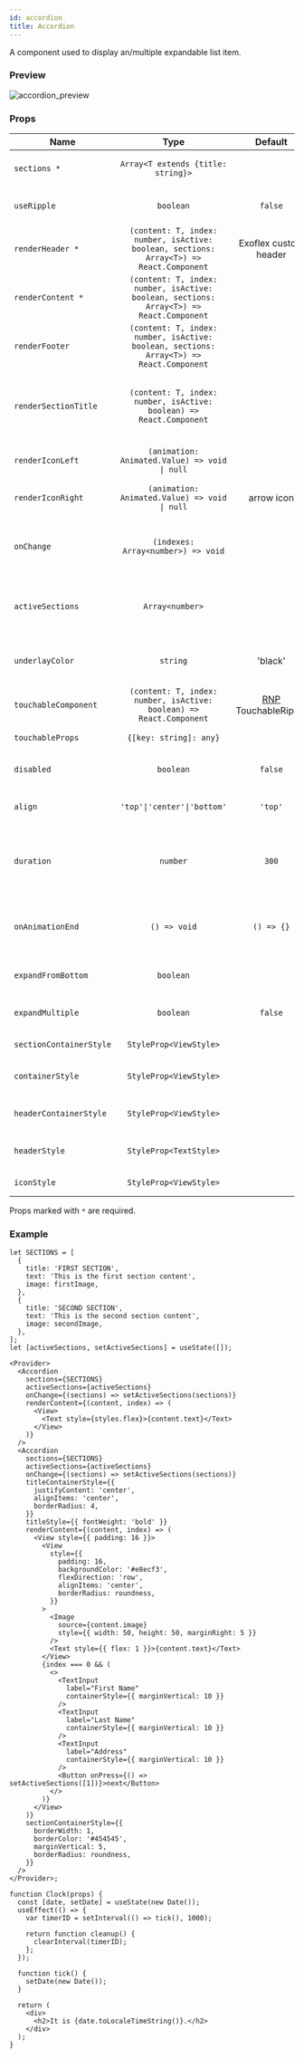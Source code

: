 ```yaml
---
id: accordion 
title: Accordion 
---
```


A component used to display an/multiple expandable list item.

### Preview

![accordion_preview](../assets/accordion_preview.gif)

### Props

| Name                    |                                          Type                                           |                                Default                                 | Description                                                                                                    |
| ----------------------- | :-------------------------------------------------------------------------------------: | :--------------------------------------------------------------------: | -------------------------------------------------------------------------------------------------------------- |
| `sections *`            |                           `Array<T extends {title: string}>`                            |                                                                        | An array of sections passed to the render methods. In order                                                   |
| `useRipple`             |                                        `boolean`                                        |                                `false`                                 | Determine whether to use Material Ripple Effect or not.                                                        |
| `renderHeader *`        | `(content: T, index: number, isActive: boolean, sections: Array<T>) => React.Component` |                         Exoflex custom header                          | A function that should return a renderable representing the header.                                            |
| `renderContent *`       | `(content: T, index: number, isActive: boolean, sections: Array<T>) => React.Component` |                                                                        | A function that should return a renderable representing the content.                                           |
| `renderFooter`          | `(content: T, index: number, isActive: boolean, sections: Array<T>) => React.Component` |                                                                        | A function that should return a renderable representing the footer.                                            |
| `renderSectionTitle`    |           `(content: T, index: number, isActive: boolean) => React.Component`           |                                                                        | A function that should return a renderable representing the title of the section outside the touchable element |
| `renderIconLeft`        |                      `(animation: Animated.Value) => void \| null`                      |                                                                        | Custom icon to be display on the left of the header.                                                           |
| `renderIconRight`       |                      `(animation: Animated.Value) => void \| null`                      |                               arrow icon                               | Custom icon to be display on the right of the header.                                                          |
| `onChange`              |                           `(indexes: Array<number>) => void`                            |                                                                        | A function that is called when the currently active section(s) are updated.                                    |
| `activeSections`        |                                     `Array<number>`                                     |                                                                        | Control which indices in the sections array are currently open. If empty, closes all sections.                 |
| `underlayColor`         |                                        `string`                                         |                                'black'                                 | The color of the underlay that will show through when tapping on headers.                                      |
| `touchableComponent`    |           `(content: T, index: number, isActive: boolean) => React.Component`           | [RNP](https://callstack.github.io/react-native-paper/) TouchableRipple | The touchable component used in the Accordion.                                                                 |
| `touchableProps`        |                                 `{[key: string]: any}`                                  |                                                                        | Properties for the touchableComponent.                                                                         |
| `disabled`              |                                        `boolean`                                        |                                `false`                                 | Set whether the user can interact with the Accordion                                                           |
| `align`                 |                               `'top'\|'center'\|'bottom'`                               |                                `'top'`                                 | Alignment of the content when transitioning                                                                    |
| `duration`              |                                        `number`                                         |                                 `300`                                  | A function that should return a renderable representing the title of the section outside the touchable element |
| `onAnimationEnd`        |                                      `() => void`                                       |                               `() => {}`                               | Callback when the toggle animation is done. Useful to avoid heavy layouting work during the animation.         |
| `expandFromBottom`      |                                        `boolean`                                        |                                                                        | Expand content from the bottom instead of the top.                                                             |
| `expandMultiple`        |                                        `boolean`                                        |                                `false`                                 | Allow more than one section to be expanded.                                                                    |
| `sectionContainerStyle` |                                 `StyleProp<ViewStyle>`                                  |                                                                        | Optional styling for the section container.                                                                    |
| `containerStyle`        |                                 `StyleProp<ViewStyle>`                                  |                                                                        | Optional styling for the Accordion container.                                                                  |
| `headerContainerStyle`  |                                 `StyleProp<ViewStyle>`                                  |                                                                        | Optional styling for the Accordion header container.                                                           |
| `headerStyle`           |                                 `StyleProp<TextStyle>`                                  |                                                                        | Optional styling for the Accordion header.                                                                     |
| `iconStyle`             |                                 `StyleProp<ViewStyle>`                                  |                                                                        | Optional styling for the Header icon.                                                                          |

Props marked with `*` are required.

### Example

```tsx
let SECTIONS = [
  {
    title: 'FIRST SECTION',
    text: 'This is the first section content',
    image: firstImage,
  },
  {
    title: 'SECOND SECTION',
    text: 'This is the second section content',
    image: secondImage,
  },
];
let [activeSections, setActiveSections] = useState([]);

<Provider>
  <Accordion
    sections={SECTIONS}
    activeSections={activeSections}
    onChange={(sections) => setActiveSections(sections)}
    renderContent={(content, index) => (
      <View>
        <Text style={styles.flex}>{content.text}</Text>
      </View>
    )}
  />
  <Accordion
    sections={SECTIONS}
    activeSections={activeSections}
    onChange={(sections) => setActiveSections(sections)}
    titleContainerStyle={{
      justifyContent: 'center',
      alignItems: 'center',
      borderRadius: 4,
    }}
    titleStyle={{ fontWeight: 'bold' }}
    renderContent={(content, index) => (
      <View style={{ padding: 16 }}>
        <View
          style={{
            padding: 16,
            backgroundColor: '#e8ecf3',
            flexDirection: 'row',
            alignItems: 'center',
            borderRadius: roundness,
          }}
        >
          <Image
            source={content.image}
            style={{ width: 50, height: 50, marginRight: 5 }}
          />
          <Text style={{ flex: 1 }}>{content.text}</Text>
        </View>
        {index === 0 && (
          <>
            <TextInput
              label="First Name"
              containerStyle={{ marginVertical: 10 }}
            />
            <TextInput
              label="Last Name"
              containerStyle={{ marginVertical: 10 }}
            />
            <TextInput
              label="Address"
              containerStyle={{ marginVertical: 10 }}
            />
            <Button onPress={() => setActiveSections([1])}>next</Button>
          </>
        )}
      </View>
    )}
    sectionContainerStyle={{
      borderWidth: 1,
      borderColor: '#454545',
      marginVertical: 5,
      borderRadius: roundness,
    }}
  />
</Provider>;
``` 

```tsx live
function Clock(props) {
  const [date, setDate] = useState(new Date());
  useEffect(() => {
    var timerID = setInterval(() => tick(), 1000);

    return function cleanup() {
      clearInterval(timerID);
    };
  });

  function tick() {
    setDate(new Date());
  }

  return (
    <div>
      <h2>It is {date.toLocaleTimeString()}.</h2>
    </div>
  );
}
```


